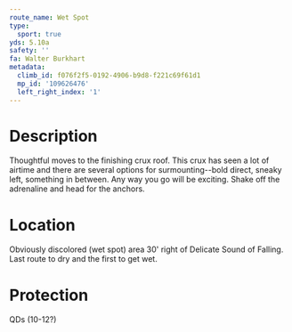 ```yaml
---
route_name: Wet Spot
type:
  sport: true
yds: 5.10a
safety: ''
fa: Walter Burkhart
metadata:
  climb_id: f076f2f5-0192-4906-b9d8-f221c69f61d1
  mp_id: '109626476'
  left_right_index: '1'
---
```

# Description
Thoughtful moves to the finishing crux roof.  This crux has seen a lot of airtime and there are several options for surmounting--bold direct, sneaky left, something in between.  Any way you go will be exciting.  Shake off the adrenaline and head for the anchors.

# Location
Obviously discolored (wet spot) area 30' right of Delicate Sound of Falling.  Last route to dry and the first to get wet.

# Protection
QDs (10-12?)
